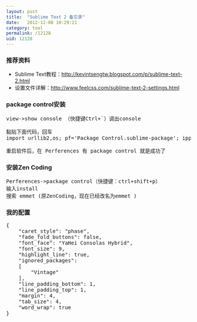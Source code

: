 ```yaml
---
layout: post
title:  "Sublime Text 2 备忘录"
date:   2012-12-08 10:29:21
category: tool
permalink: /12128
uid: 12128
---
```


### 推荐资料 ###

*   Sublime Text教程：<http://kevintsengtw.blogspot.com/p/sublime-text-2.html>
*   设置文件详解：<http://www.feelcss.com/sublime-text-2-settings.html>

### package control安装 ###
<pre>
view->show console （快捷键Ctrl+`）调出console

黏贴下面代码，回车
import urllib2,os; pf='Package Control.sublime-package'; ipp=sublime.installed_packages_path(); os.makedirs(ipp) if not os.path.exists(ipp) else None; urllib2.install_opener(urllib2.build_opener(urllib2.ProxyHandler())); open(os.path.join(ipp,pf),'wb').write(urllib2.urlopen('http://sublime.wbond.net/'+pf.replace(' ','%20')).read()); print 'Please restart Sublime Text to finish installation'

重启软件后，在 Perferences 有 package control 就是成功了
</pre>

### 安装Zen Coding ###
<!-- read more -->
<pre>
Perferences->package control（快捷键：ctrl+shift+p）
输入install
搜索 emmet (原ZenCoding，现在已经改名为emmet )
</pre>

### 我的配置 ###
<pre>
{
	"caret_style": "phase",
	"fade_fold_buttons": false,
	"font_face": "YaHei Consolas Hybrid",
	"font_size": 9,
	"highlight_line": true,
	"ignored_packages":
	[
		"Vintage"
	],
	"line_padding_bottom": 1,
	"line_padding_top": 1,
	"margin": 4,
	"tab_size": 4,
	"word_wrap": true
}
</pre>